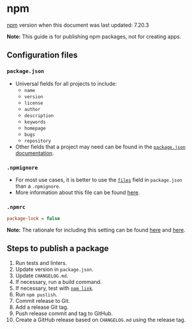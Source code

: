 # npm

[npm](https://docs.npmjs.com/) version when this document was last updated: 7.20.3

**Note:** This guide is for publishing npm packages, not for creating apps.

## Configuration files

### `package.json`

- Universal fields for all projects to include:
  - `name`
  - `version`
  - `license`
  - `author`
  - `description`
  - `keywords`
  - `homepage`
  - `bugs`
  - `repository`
- Other fields that a project may need can be found in the [`package.json` documentation](https://docs.npmjs.com/cli/v7/configuring-npm/package-json).

### `.npmignore`

- For most use cases, it is better to use the [`files`](https://docs.npmjs.com/cli/v7/configuring-npm/package-json#files) field in `package.json` than a `.npmignore`.
- More information about this file can be found [here](https://docs.npmjs.com/cli/v7/using-npm/developers#keeping-files-out-of-your-package).

### `.npmrc`

```ini
package-lock = false
```

**Note:** The rationale for including this setting can be found [here](https://github.com/eslint/eslint#why-doesnt-eslint-lock-dependency-versions) and [here](https://www.twilio.com/blog/lockfiles-nodejs).

## Steps to publish a package

1. Run tests and linters.
2. Update version in `package.json`.
3. Update `CHANGELOG.md`.
4. If necessary, run a build command.
5. If necessary, test with [`npm link`](https://docs.npmjs.com/cli/v7/commands/npm-link).
6. Run `npm puslish`.
7. Commit release to Git.
8. Add a release Git tag.
9. Push release commit and tag to GitHub.
10. Create a GitHub release based on `CHANGELOG.md` using the release tag.
